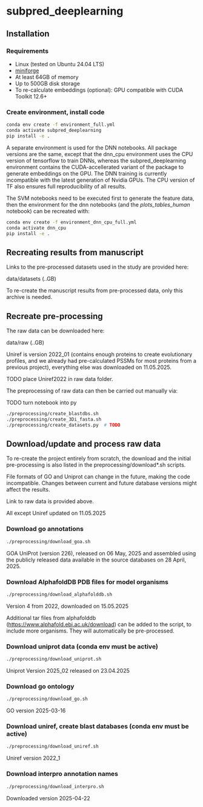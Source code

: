 # subpred_deeplearning

## Installation

### Requirements

- Linux (tested on Ubuntu 24.04 LTS)
- [miniforge](https://github.com/conda-forge/miniforge)
- At least 64GB of memory
- Up to 500GB disk storage
- To re-calculate embeddings (optional): GPU compatible with CUDA Toolkit 12.6+

### Create environment, install code

```bash
conda env create -f environment_full.yml
conda activate subpred_deeplearning
pip install -e .
```

A separate environment is used for the DNN notebooks. All package versions are the same, except that the dnn_cpu environment uses the CPU version of tensorflow to train DNNs, whereas the subpred_deeplearning environment contains the CUDA-accellerated variant of the package to generate embeddings on the GPU. The DNN training is currently incompatible with the latest generation of Nvidia GPUs. The CPU version of TF also ensures full reproducibility of all results.

The SVM notebooks need to be executed first to generate the feature data, then the environment for the dnn notebooks (and the *plots_tables_human* notebook) can be recreated with:

```bash
conda env create -f environment_dnn_cpu_full.yml
conda activate dnn_cpu
pip install -e .
```

## Recreating results from manuscript

Links to the pre-processed datasets used in the study are provided here:

data/datasets (..GB)

To re-create the manuscript results from pre-processed data, only this archive is needed.

## Recreate pre-processing

The raw data can be downloaded here:

data/raw (..GB)

Uniref is version 2022_01 (contains enough proteins to create evolutionary profiles, and we already had pre-calculated PSSMs for most proteins from a previous project), everything else was downloaded on 11.05.2025.

TODO place Uniref2022 in raw data folder.

The preprocessing of raw data can then be carried out manually via:

TODO turn notebook into py

```bash
./preprocessing/create_blastdbs.sh
./preprocessing/create_3Di_fasta.sh
./preprocessing/create_datasets.py  # TODO
```

## Download/update and process raw data

To re-create the project entirely from scratch, the download and the initial pre-processing is also listed in the preprocessing/download*.sh scripts.

File formats of GO and Uniprot can change in the future, making the code incompatible. Changes between current and future database versions might affect the results.

Link to raw data is provided above.

All except Uniref updated on 11.05.2025

### Download go annotations

```bash
./preprocessing/download_goa.sh
```

GOA UniProt (version 226), released on 06 May, 2025 and assembled using the publicly released data available in the source databases on 28 April, 2025.

### Download AlphafoldDB PDB files for model organisms

```bash
./preprocessing/download_alphafolddb.sh
```

Version 4 from 2022, downloaded on 15.05.2025

Additional tar files from alphafolddb (https://www.alphafold.ebi.ac.uk/download) can be added to the script, to include more organisms. They will automatically be pre-processed.

### Download uniprot data (conda env must be active)

```bash
./preprocessing/download_uniprot.sh
```

Uniprot Version 2025_02 released on 23.04.2025

### Download go ontology

```bash
./preprocessing/download_go.sh
```

GO version 2025-03-16

### Download uniref, create blast databases (conda env must be active)

```bash
./preprocessing/download_uniref.sh
```

Uniref version 2022_1

### Download interpro annotation names

```bash
./preprocessing/download_interpro.sh
```

Downloaded version 2025-04-22

<!-- TODO docker container with only data/datasets. -->

<!-- https://github.com/agemagician/ProtTrans/blob/master/Embedding/prott5_embedder.py -->
